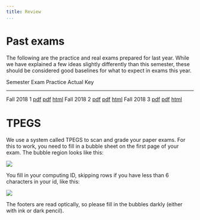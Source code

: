 ```yaml
---
title: Review
...
```



# Past exams

The following are the practice and real exams prepared for last year. While we have explained a few ideas slightly differently than this semester, these should be considered good baselines for what to expect in exams this year.

Semester     Exam   Practice                            Actual                          Key
----------- ------- ----------------------------------  -----------------------------   --------------------------------
Fall 2018     1     [pdf](files/f2018e1practice.pdf)    [pdf](files/f2018e1real.pdf)    [html](files/f2018e1key.html)
Fall 2018     2     [pdf](files/f2018e2practice.pdf)    [pdf](files/f2018e2real.pdf)    [html](files/f2018e2key.html)
Fall 2018     3     [pdf](files/f2018e3practice.pdf)    [pdf](files/f2018e3real.pdf)    [html](files/f2018e3key.html)

# TPEGS

We use a system called TPEGS to scan and grade your paper exams. For this to work, you need to fill in a bubble sheet on the first page of your exam. The bubble region looks like this:

![](files/tpegs.png)

You fill in your computing ID, skipping rows if you have less than 6 characters in your id, like this:

![](files/tpegs-examples.png)

The footers are read optically, so please fill in the bubbles darkly (either with ink or dark pencil).

<!--
The final exam will be about half material from exams 1 and 2 and about half new material. The practice exam only contains examples of the new material.

The final will include printed-out excerpts from manual pages.
These might include pages for functions you have not previously used.
It may also contain reference material on various assembly instructions, etc.

Some material from previous exams has "timed out;" for example, if we ask about our toy ISA on the final we'll provide a reminder of its relevant details as we hope you've re-used the memory that used to remember where the `icode` goes in the encoding, etc.

You are expected to know, without consulting any source,

Assembly
:   
    1. AT&T syntax, including all addressing modes (`$1`, `%rax`, and the various memory accesses like `(%rax)` through `foo(%rax, %rbx, 8)`)

    1. The special use of `%rsp` as the stack pointer

    1. The calling convention use of `%rax`, `%rdi`, and `%rsi` -- if others are needed, they will be provided on the exam

    1. The 2-, 4-, and 8-byte versions of each instruction (e.g., `movw`, `movl`, and `movq`) and the first eight registers (e.g., `%ax`, `%eax`, `%rax`)

    1. x86-64 assembly instructions `mov`, `add`, `xor`, `call`, `ret`, `lea`, `cmp`, `jmp`, and the signed conditional jumps (`jle` and so on)

C
:   
    1. The meaning of all operators, including `|` vs `||`, `.` vs `->`, `?:`, etc.
        - but you do *not* need to know the difference between prefix- and postfix-notation for `++` and `--`
        - nor do you need to know the precedence of non-arithmetic operators
            - but if you don't know precedence, you had better use parentheses!

    1. The correct signature for `main` (both with and without arguments)

    1. The behavior of library functions `malloc`, `free`, `realloc`, `open`, `close`

    1. The library function `read`, but just its common usage, not all the special cases

    1. The library functions `puts`, `printf`, `fopen`, `fclose`, and at least one reads-from-`FILE *` function

You are of course also expected to recall all the syntax and semantics details needed to read and write code in both AT&T x86-64 and C.
-->
